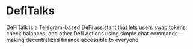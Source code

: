# DefiTalks
DeFiTalk is a Telegram-based DeFi assistant that lets users swap tokens, check balances, and other Defi Actions using simple chat commands—making decentralized finance accessible to everyone.
